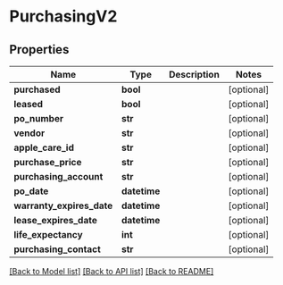 # PurchasingV2

## Properties
Name | Type | Description | Notes
------------ | ------------- | ------------- | -------------
**purchased** | **bool** |  | [optional] 
**leased** | **bool** |  | [optional] 
**po_number** | **str** |  | [optional] 
**vendor** | **str** |  | [optional] 
**apple_care_id** | **str** |  | [optional] 
**purchase_price** | **str** |  | [optional] 
**purchasing_account** | **str** |  | [optional] 
**po_date** | **datetime** |  | [optional] 
**warranty_expires_date** | **datetime** |  | [optional] 
**lease_expires_date** | **datetime** |  | [optional] 
**life_expectancy** | **int** |  | [optional] 
**purchasing_contact** | **str** |  | [optional] 

[[Back to Model list]](../README.md#documentation-for-models) [[Back to API list]](../README.md#documentation-for-api-endpoints) [[Back to README]](../README.md)


